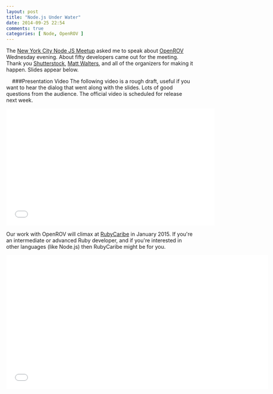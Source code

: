 ```yaml
---
layout: post
title: "Node.js Under Water"
date: 2014-09-25 22:54
comments: true
categories: [ Node, OpenROV ]
---
```

The [New York City Node JS Meetup](http://www.meetup.com/nodejs/events/206159562) asked me to speak about [OpenROV](http://rayhightower.com/blog/2014/06/16/citizen-science-with-openrov/) Wednesday evening. About fifty developers came out for the meeting. Thank you [Shutterstock](http://shutterstock.com), [Matt Walters](https://twitter.com/mateodelnorte), and all of the organizers for making it happen. Slides appear below.

<center><script async class="speakerdeck-embed" data-id="25d9158026930132408f62c99fab29cb" data-ratio="1.29456384323641" src="//speakerdeck.com/assets/embed.js"></script></center>
<!--more-->

&nbsp;
&nbsp;
###Presentation Video
The following video is a rough draft, useful if you want to hear the dialog that went along with the slides. Lots of good questions from the audience. The official video is scheduled for release next week.

<center><iframe width="560" height="315" src="//www.youtube.com/embed/rpvWg77EvrM?rel=0" frameborder="0" allowfullscreen></iframe></center>

Our work with OpenROV will climax at [RubyCaribe](http://rubycaribe.com) in January 2015. If you're an intermediate or advanced Ruby developer, and if you're interested in other languages (like Node.js) then RubyCaribe might be for you.


<center><iframe src="//fast.wistia.net/embed/iframe/qmp95ppsmu?plugin%5Bspeakerdeck%5D%5Bsrc%5D=%2F%2Ffast.wistia.com%2Flabs%2Fspeakerdeck%2Fplugin.js&plugin%5Bspeakerdeck%5D%5BdeckId%5D=25d9158026930132408f62c99fab29cb&plugin%5Bspeakerdeck%5D%5Bwidth%5D=384&plugin%5Bspeakerdeck%5D%5Bheight%5D=360&plugin%5Bspeakerdeck%5D%5Baspect%5D=1.3003663003663004&plugin%5Bspeakerdeck%5D%5Bposition%5D=right&plugin%5Bspeakerdeck%5D%5Btimings%5D=1-0_2-40_3-48_4-65_5-92_6-109_7-151_8-166_9-191_10-206_11-248_12-255_13-275_14-296_15-314_16-330_17-335_18-374_19-378_20-379_21-382_22-385_23-429" allowtransparency="true" frameborder="0" scrolling="no" class="wistia_embed" name="wistia_embed" allowfullscreen mozallowfullscreen webkitallowfullscreen oallowfullscreen msallowfullscreen width="704" height="360"></iframe></iframe></center>
